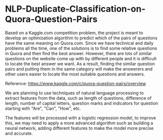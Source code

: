 # NLP-Duplicate-Classification-on-Quora-Question-Pairs

Based on a Kaggle.com competition problem, the project is meant to develop an optimization algorithm to predict which of the pairs of questions have the same meaning on Quora.com. Since we have technical and daily problems all the time, one of the solutions is to find some relative questions in Quora and then find the best answer. However, there are lots of similar questions on the website come up with by different people and it is difficult to locate the best answer we want. As a result, finding the similar question pairs and putting them in the same category will make the answerers and other users easier to locate the most suitable questions and answers.

Reference: https://www.kaggle.com/c/quora-question-pairs/overview

We are planning to use techniques of natural language processing to extract features from the data, such as length of questions, difference of length, number of capital letters, question marks and indicators for question starting with "Are", "Can", "How", etc.

The features will be processed with a logistic regression model, to improve this, we may need to apply a more advanced algorithm such as building a neural network, adding different features to make the model more precise and accurate.
